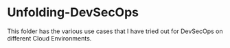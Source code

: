 # Unfolding-DevSecOps

This folder has the various use cases that I have tried out for DevSecOps on different Cloud Environments.

